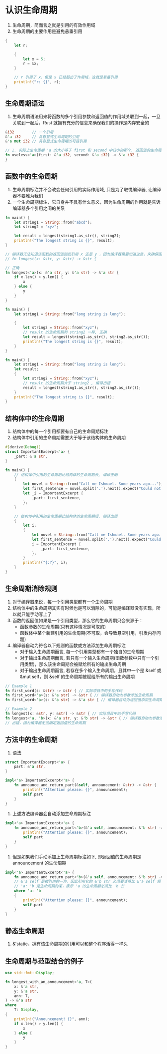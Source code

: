 # 认识生命周期

1. 生命周期，简而言之就是引用的有效作用域
2. 生命周期的主要作用是避免悬垂引用

```rust
{
    let r;

    {
        let x = 5;
        r = &x;
    }

    // r 引用了 x，但是 x 已经超出了作用域，这就是悬垂引用
    println!("r: {}", r);
}
```

## 生命周期语法

1. 生命周期语法用来将函数的多个引用参数和返回值的作用域关联到一起，一旦关联到一起后，Rust 就拥有充分的信息来确保我们的操作是内存安全的

```rust
&i32        // 一个引用
&'a i32     // 具有显式生命周期的引用
&'a mut i32 // 具有显式生命周期的可变引用

// 1. 实际上生命周期 'a 的大小等于 first 和 second 中较小的那个, 返回值的生命周期也是 first 和 second 中较小的那个
fn useless<'a>(first: &'a i32, second: &'a i32) -> &'a i32 {
}
```

## 函数中的生命周期

1. 生命周期标注并不会改变任何引用的实际作用域, 只是为了取悦编译器, 让编译器不要难为我们
2. 一个生命周期标注，它自身并不具有什么意义，因为生命周期的作用就是告诉编译器多个引用之间的关系

```rust
fn main() {
    let string1 = String::from("abcd");
    let string2 = "xyz";

    let result = longest(string1.as_str(), string2);
    println!("The longest string is {}", result);
}

// 编译器无法知道该函数的返回值到底引用 x 还是 y ，因为编译器需要知道这些，来确保函数调用后的引用生命周期分析
// fn longest(x: &str, y: &str) -> &str {

// 正确
fn longest<'a>(x: &'a str, y: &'a str) -> &'a str {
    if x.len() > y.len() {
        x
    } else {
        y
    }
}
```

```rust
fn main() {
    let string1 = String::from("long string is long");

    {
        let string2 = String::from("xyz");
        // result 的生命周期和 string2 一样, 正确
        let result = longest(string1.as_str(), string2.as_str());
        println!("The longest string is {}", result);
    }
}
```

```rust
fn main() {
    let string1 = String::from("long string is long");
    let result;
    {
        let string2 = String::from("xyz");
        // result 的生命周期大于 string2 , 编译出错
        result = longest(string1.as_str(), string2.as_str());
    }
    println!("The longest string is {}", result);
}
```

## 结构体中的生命周期

1. 结构体中的每一个引用都要有自己的生命周期标注
2. 结构体中引用的生命周期需要大于等于该结构体的生命周期

```rust
#[derive(Debug)]
struct ImportantExcerpt<'a> {
    _part: &'a str,
}

fn main() {
    // 结构体中引用的生命周期比结构体的生命周期长, 编译正确
    {
        let novel = String::from("Call me Ishmael. Some years ago...");
        let first_sentence = novel.split('.').next().expect("Could not find a '.'");
        let _i = ImportantExcerpt {
            _part: first_sentence,
        };
    }

    // 结构体中引用的生命周期比结构体的生命周期短, 编译出错
    {
        let i;
        {
            let novel = String::from("Call me Ishmael. Some years ago...");
            let first_sentence = novel.split('.').next().expect("Could not find a '.'");
            i = ImportantExcerpt {
                _part: first_sentence,
            };
        }
        println!("{:?}", i);
    }
}
```

## 生命周期消除规则

1. 对于编译器来说，每一个引用类型都有一个生命周期
2. 结构体中的生命周期其实有时候也是可以消除的，可能是编译器没有实现，所以就只能手动写上了
3. 函数的返回值如果是一个引用类型，那么它的生命周期只会来源于：
   - 函数参数的生命周期(只有这种情况是可取的)
   - 函数体中某个新建引用的生命周期(不可取，会导致悬空引用，引发内存问题)
4. 编译器自动为符合以下规则的函数或方法添加生命周期标注
   - 对于输入生命周期而言, 每一个引用类型都有一个独自的生命周期
   - 对于输出生命周期而言, 若只有一个输入生命周期(函数参数中只有一个引用类型)，那么该生命周期会被赋给所有的输出生命周期
   - 对于输出生命周期而言, 若存在多个输入生命周期，且其中一个是 &self 或 &mut self，则 &self 的生命周期被赋给所有的输出生命周期

```rust
// Example 1
fn first_word(s: &str) -> &str { // 实际项目中的手写代码
fn first_word<'a>(s: &'a str) -> &str { // 编译器自动为参数添加生命周期
fn first_word<'a>(s: &'a str) -> &'a str { // 编译器自动为返回值添加生命周期

// Example 2
fn longest(x: &str, y: &str) -> &str { // 实际项目中的手写代码
fn longest<'a, 'b>(x: &'a str, y: &'b str) -> &str { // 编译器自动为参数添加生命周期
// 出错，因为编译器无法确定返回值的生命周期
```

## 方法中的生命周期

1. 语法

```rust
struct ImportantExcerpt<'a> {
    part: &'a str,
}

impl<'a> ImportantExcerpt<'a> {
    fn announce_and_return_part(&self, announcement: &str) -> &str {
        println!("Attention please: {}", announcement);
        self.part
    }
}
```

1. 上述方法编译器会自动添加生命周期标注

```rust
impl<'a> ImportantExcerpt<'a> {
    fn announce_and_return_part<'b>(&'a self, announcement: &'b str) -> &'a str {
        println!("Attention please: {}", announcement);
        self.part
    }
}
```

1. 但是如果我们手动添加上生命周期标注如下, 即返回值的生命周期是 announcement
   的生命周期

```rust
impl<'a> ImportantExcerpt<'a> {
    fn announce_and_return_part<'b>(&'a self, announcement: &'b str) -> &'b str
    // &'a self 是被引用的一方，因此引用它的 &'b str 必须要活得比 &'a self 短
    // 'a: 'b 是生命周期约束，表示 'a 的生命周期必须比 'b 长
    where 'a: 'b
    {
        println!("Attention please: {}", announcement);
        self.part
    }
}
```

## 静态生命周期

1. &'static，拥有该生命周期的引用可以和整个程序活得一样久

## 生命周期与范型结合的例子

```rust
use std::fmt::Display;

fn longest_with_an_announcement<'a, T>(
    x: &'a str,
    y: &'a str,
    ann: T,
) -> &'a str
where
    T: Display,
{
    println!("Announcement! {}", ann);
    if x.len() > y.len() {
        x
    } else {
        y
    }
}
```
